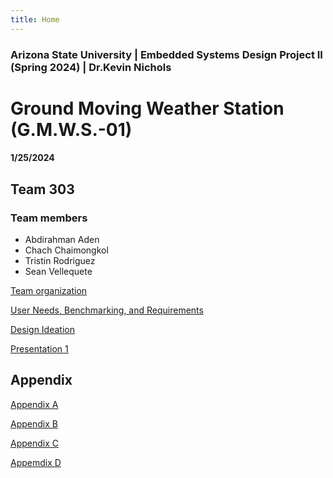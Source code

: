 ```yaml
---
title: Home
---
```


### Arizona State University | Embedded Systems Design Project II (Spring 2024) | Dr.Kevin Nichols
# Ground Moving Weather Station (G.M.W.S.-01) 
#### 1/25/2024

## Team 303 
### Team members 
* Abdirahman Aden
* Chach Chaimongkol
* Tristin Rodriguez
* Sean Vellequete
  

[Team organization](/Team_organization)

[User Needs, Benchmarking, and Requirements](/User_Needs_Benchmarking_Requirements.md)

[Design Ideation](/Design_Ideation.md)

[Presentation 1](/Presentation1.md)

## Appendix
[Appendix A](/Appendix_A)

[Appendix B](/Appendix_B)

[Appendix C](/Appendix_C)

[Appemdix D](/Appendix_D)
